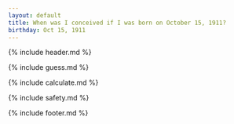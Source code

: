 ```yaml
---
layout: default
title: When was I conceived if I was born on October 15, 1911?
birthday: Oct 15, 1911
---
```


{% include header.md %}

{% include guess.md %}

{% include calculate.md %}

{% include safety.md %}

{% include footer.md %}



